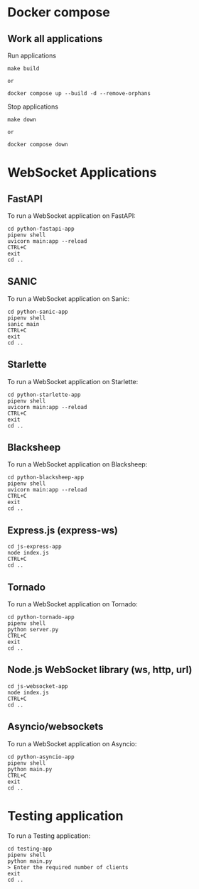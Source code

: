 # Docker compose
## Work all applications
Run applications
```
make build

or

docker compose up --build -d --remove-orphans
```
Stop applications
```
make down

or

docker compose down
```

# WebSocket Applications
## FastAPI
To run a WebSocket application on FastAPI:
```
cd python-fastapi-app
pipenv shell
uvicorn main:app --reload
CTRL+C
exit
cd ..
```
## SANIC
To run a WebSocket application on Sanic:
```
cd python-sanic-app
pipenv shell
sanic main
CTRL+C
exit
cd ..
```
## Starlette
To run a WebSocket application on Starlette:
```
cd python-starlette-app
pipenv shell
uvicorn main:app --reload
CTRL+C
exit
cd ..
```
## Blacksheep
To run a WebSocket application on Blacksheep:
```
cd python-blacksheep-app
pipenv shell
uvicorn main:app --reload
CTRL+C
exit
cd ..
```
## Express.js (express-ws)
```
cd js-express-app
node index.js
CTRL+C
cd ..
```
## Tornado
To run a WebSocket application on Tornado:
```
cd python-tornado-app
pipenv shell
python server.py
CTRL+C
exit
cd ..
```
## Node.js WebSocket library (ws, http, url)
```
cd js-websocket-app
node index.js
CTRL+C
cd ..
```
## Asyncio/websockets
To run a WebSocket application on Asyncio:
```
cd python-asyncio-app
pipenv shell
python main.py
CTRL+C
exit
cd ..
```

# Testing application
To run a Testing application:
```
cd testing-app
pipenv shell
python main.py
> Enter the required number of clients
exit
cd ..
```